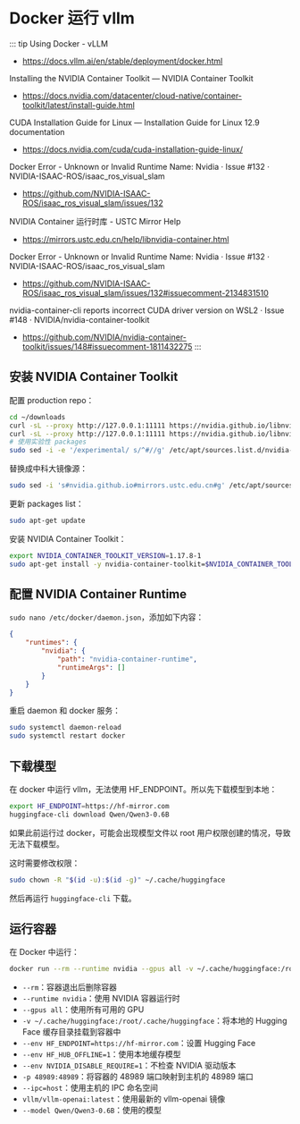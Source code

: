 # Docker 运行 vllm

::: tip Using Docker - vLLM
* https://docs.vllm.ai/en/stable/deployment/docker.html

Installing the NVIDIA Container Toolkit — NVIDIA Container Toolkit
* https://docs.nvidia.com/datacenter/cloud-native/container-toolkit/latest/install-guide.html

CUDA Installation Guide for Linux — Installation Guide for Linux 12.9 documentation
* https://docs.nvidia.com/cuda/cuda-installation-guide-linux/

Docker Error - Unknown or Invalid Runtime Name: Nvidia · Issue #132 · NVIDIA-ISAAC-ROS/isaac_ros_visual_slam
* https://github.com/NVIDIA-ISAAC-ROS/isaac_ros_visual_slam/issues/132

NVIDIA Container 运行时库 - USTC Mirror Help
* https://mirrors.ustc.edu.cn/help/libnvidia-container.html

Docker Error - Unknown or Invalid Runtime Name: Nvidia · Issue #132 · NVIDIA-ISAAC-ROS/isaac_ros_visual_slam
* https://github.com/NVIDIA-ISAAC-ROS/isaac_ros_visual_slam/issues/132#issuecomment-2134831510

nvidia-container-cli reports incorrect CUDA driver version on WSL2 · Issue #148 · NVIDIA/nvidia-container-toolkit
* https://github.com/NVIDIA/nvidia-container-toolkit/issues/148#issuecomment-1811432275
:::

## 安装 NVIDIA Container Toolkit

配置 production repo：

```sh
cd ~/downloads
curl -sL --proxy http://127.0.0.1:11111 https://nvidia.github.io/libnvidia-container/gpgkey | sudo gpg --dearmor -o /usr/share/keyrings/nvidia-container-toolkit-keyring.gpg
curl -sL --proxy http://127.0.0.1:11111 https://nvidia.github.io/libnvidia-container/stable/deb/nvidia-container-toolkit.list | sed 's#deb https://#deb [signed-by=/usr/share/keyrings/nvidia-container-toolkit-keyring.gpg] https://#g' | sudo tee /etc/apt/sources.list.d/nvidia-container-toolkit.list
# 使用实验性 packages
sudo sed -i -e '/experimental/ s/^#//g' /etc/apt/sources.list.d/nvidia-container-toolkit.list
```

替换成中科大镜像源：

```sh
sudo sed -i 's#nvidia.github.io#mirrors.ustc.edu.cn#g' /etc/apt/sources.list.d/nvidia-container-toolkit.list
```

更新 packages list：

```sh
sudo apt-get update
```

安装 NVIDIA Container Toolkit：

```sh
export NVIDIA_CONTAINER_TOOLKIT_VERSION=1.17.8-1
sudo apt-get install -y nvidia-container-toolkit=$NVIDIA_CONTAINER_TOOLKIT_VERSION nvidia-container-toolkit-base=$NVIDIA_CONTAINER_TOOLKIT_VERSION libnvidia-container-tools=$NVIDIA_CONTAINER_TOOLKIT_VERSION libnvidia-container1=$NVIDIA_CONTAINER_TOOLKIT_VERSION
```

## 配置 NVIDIA Container Runtime

`sudo nano /etc/docker/daemon.json`，添加如下内容：

```json
{
    "runtimes": {
        "nvidia": {
            "path": "nvidia-container-runtime",
            "runtimeArgs": []
        }
    }
}
```

重启 daemon 和 docker 服务：

```sh
sudo systemctl daemon-reload
sudo systemctl restart docker
```

## 下载模型

在 docker 中运行 vllm，无法使用 HF_ENDPOINT。所以先下载模型到本地：

```sh
export HF_ENDPOINT=https://hf-mirror.com
huggingface-cli download Qwen/Qwen3-0.6B
```

如果此前运行过 docker，可能会出现模型文件以 root 用户权限创建的情况，导致无法下载模型。

这时需要修改权限：

```sh
sudo chown -R "$(id -u):$(id -g)" ~/.cache/huggingface
```

然后再运行 `huggingface-cli` 下载。

## 运行容器

在 Docker 中运行：

```sh
docker run --rm --runtime nvidia --gpus all -v ~/.cache/huggingface:/root/.cache/huggingface --env HF_ENDPOINT=https://hf-mirror.com --env HF_HUB_OFFLINE=1 --env NVIDIA_DISABLE_REQUIRE=0 -p 48989:48989 --ipc=host vllm/vllm-openai:latest --model Qwen/Qwen3-0.6B
```

- `--rm`：容器退出后删除容器
- `--runtime nvidia`：使用 NVIDIA 容器运行时
- `--gpus all`：使用所有可用的 GPU
- `-v ~/.cache/huggingface:/root/.cache/huggingface`：将本地的 Hugging Face 缓存目录挂载到容器中
- `--env HF_ENDPOINT=https://hf-mirror.com`：设置 Hugging Face
- `--env HF_HUB_OFFLINE=1`：使用本地缓存模型
- `--env NVIDIA_DISABLE_REQUIRE=1`：不检查 NVIDIA 驱动版本
- `-p 48989:48989`：将容器的 48989 端口映射到主机的 48989 端口
- `--ipc=host`：使用主机的 IPC 命名空间
- `vllm/vllm-openai:latest`：使用最新的 vllm-openai 镜像
- `--model Qwen/Qwen3-0.6B`：使用的模型
